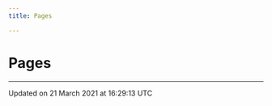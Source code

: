 ```yaml
---
title: Pages

---
```


# Pages







-------------------------------

Updated on 21 March 2021 at 16:29:13 UTC
